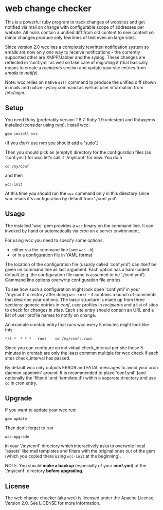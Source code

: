 web change checker
==================

This is a powerful ruby program to track changes of websites and get notified via mail on
change with configurable scope of addresses per website. All mails contain a unified diff
from old content to new content so minor changes produce only few lines of text even on large sites.

Since version 2.0 wcc has a completely rewritten notification system so emails are now only *one*
way to receive notifications - the currently supported other are XMPP/Jabber and the syslog.
These changes are reflected in 'conf.yml' as well so take care of migrating it (that basically
means to create a *recipients* section and update your site entries from *emails* to *notify*).

Note: wcc relies on native `diff` command to produce the unified diff shown in mails and native
`syslog` command as well as user information from /etc/login.

Setup
-----

You need Ruby (preferably version 1.8.7, Ruby 1.9 untested) and Rubygems installed
(consider using [rvm](http://beginrescueend.com/)). Install wcc:

	gem install wcc

(If you *don't* use [rvm](http://beginrescueend.com/) you should add a 'sudo'.)

Then you should pick an (empty!) directory for the configuration files (as 'conf.yml') for wcc
let's call it '/my/conf' for now. You do a

	cd /my/conf

and then

	wcc-init

At this time you should run the `wcc` command only in this directory since wcc reads it's
configuration by default from './conf.yml'.

Usage
-----

The installed 'wcc' gem provides a `wcc` binary on the command line.
It can invoked by hand or automatically via *cron* on a server environment.

For using wcc you need to specify some options:

* either via the command line (see `wcc -h`)
* or in a configuration file in [YAML](https://secure.wikimedia.org/wikipedia/en/wiki/YAML) format

The location of the configuration file (usually called 'conf.yml')
can itself be given on command line as last argument. Each option has a hard-coded default
(e.g. the configuration file name is assumed to be './conf.yml'). Command line options
overwrite configuration file entries.

To see how such a configuration might look open 'conf.yml' in your '/my/conf' directory after
doing `wcc-init` - it contains a bunch of comments that describe your options. The basic structure
is made up from three sections: generic entries in *conf*, user profiles in *recipients* and a
list of sites to check for changes in *sites*. Each site entry should contain an URL and a
list of user profile names to notify on change.

An example crontab entry that runs wcc every 5 minutes might look like this:

	*/5 *  * * *   root    cd /my/conf;./wcc

Since you can configure an individual check_interval per site these 5 minutes in crontab are only
the least common multiple for wcc check if each sites check_interval has passed.

By default wcc only outputs ERROR and FATAL messages to avoid your cron daemon spammin' around.
It is recommended to place 'conf.yml' (and optionally the 'filter.d' and 'template.d') within
a separate directory and use `cd` in cron entry.

Upgrade
-------

If you want to update your wcc run:

	gem update

Then don't forget to run

	wcc-upgrade

in your '/my/conf' directory which interactively asks to overwrite local 'assets'
like mail templates and filters with the original ones out of the gem (which you copied
there using `wcc-init` at the beginning).

NOTE: You should **make a backup** (especially of your **conf.yml**) of the '/my/conf'
directory **before upgrading**.

License
-------

The web change checker (aka wcc) is licensed under the Apache License, Version 2.0.
See LICENSE for more information.
